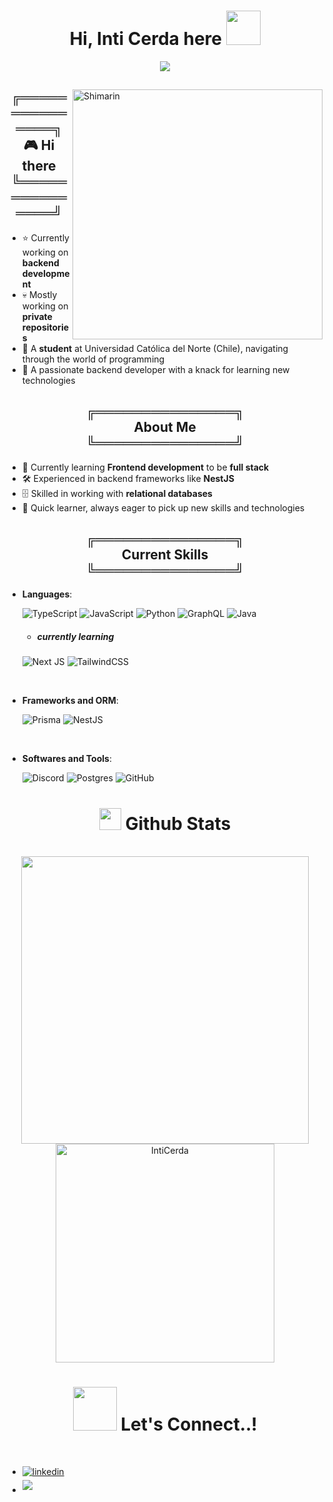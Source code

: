 
<h1 align="center"><b> Hi, Inti Cerda here </b><img src="https://media.tenor.com/5OLMdrjEUGcAAAAi/deku-hype-hype.gif" width="55"></h1>
<p align = center ><img src="https://wallpapercave.com/wp/wp9831615.jpg"> </p>

<div>

<img align="right" width="400" alt="Shimarin" src="https://w0.peakpx.com/wallpaper/941/799/HD-wallpaper-chainsaw-man-anime-chainsaw-chainsawman-manga.jpg"/>


<body>
    <h2 class="decorated-text" align="center">
        ╔═══════════════╗<br>
        🎮 Hi there<br>
        ╚═══════════════╝
    </h2>
</body>


- ⭐ Currently working on **backend development**
- 💀 Mostly working on **private repositories**
- 👾 A **student** at Universidad Católica del Norte (Chile), navigating through the world of programming
- 🚀 A passionate backend developer with a knack for learning new technologies

<body>
    <h2 class="decorated-text" align="center">
        ╔═══════════════╗<br>
           About Me<br>
        ╚═══════════════╝
    </h2>
</body>

- 🌱 Currently learning **Frontend development** to be **full stack**
- 🛠 Experienced in backend frameworks like **NestJS**
- 🗄️ Skilled in working with **relational databases**
- 🔄 Quick learner, always eager to pick up new skills and technologies

<body>
    <h2 class="decorated-text" align="center">
        ╔═══════════════╗<br>
        Current Skills<br>
        ╚═══════════════╝
    </h2>
</body>


- **Languages**:
    
  ![TypeScript](https://img.shields.io/badge/typescript-%23007ACC.svg?style=for-the-badge&logo=typescript&logoColor=white)
  ![JavaScript](https://img.shields.io/badge/javascript-%23323330.svg?style=for-the-badge&logo=javascript&logoColor=%23F7DF1E)
  ![Python](https://img.shields.io/badge/Python%20-%2314354C.svg?style=for-the-badge&logo=python&logoColor=white)
  ![GraphQL](https://img.shields.io/badge/-GraphQL-E10098?style=for-the-badge&logo=graphql&logoColor=white)
  ![Java](https://img.shields.io/badge/java-%23ED8B00.svg?style=for-the-badge&logo=openjdk&logoColor=white)
  
  
  - <h5> currently learning </h5>
   ![Next JS](https://img.shields.io/badge/Next-black?style=for-the-badge&logo=next.js&logoColor=white)
  ![TailwindCSS](https://img.shields.io/badge/tailwindcss-%2338B2AC.svg?style=for-the-badge&logo=tailwind-css&logoColor=white)
  
<br>   
    
- **Frameworks and ORM**:

  ![Prisma](https://img.shields.io/badge/Prisma-3982CE?style=for-the-badge&logo=Prisma&logoColor=white)
  ![NestJS](https://img.shields.io/badge/nestjs-%23E0234E.svg?style=for-the-badge&logo=nestjs&logoColor=white)
  
<br>

- **Softwares and Tools**:

  ![Discord](https://img.shields.io/badge/Discord-%235865F2.svg?style=for-the-badge&logo=discord&logoColor=white)
![Postgres](https://img.shields.io/badge/postgres-%23316192.svg?style=for-the-badge&logo=postgresql&logoColor=white)
![GitHub](https://img.shields.io/badge/github-%23121011.svg?style=for-the-badge&logo=github&logoColor=white)


## <h1 align="center"><img src="https://media.giphy.com/media/iY8CRBdQXODJSCERIr/giphy.gif" width="35"><b> Github Stats </b>
<br>

<div align="center">

<a href="https://github.com/IntiCerda/">
  <img src="https://github-readme-stats.vercel.app/api?username=IntiCerda&include_all_commits=true&count_private=true&show_icons=true&line_height=20&title_color=7A7ADB&icon_color=2234AE&text_color=D3D3D3&bg_color=0,000000,130F40" width="460"/>
  <img src="https://github-readme-stats.vercel.app/api/top-langs?username=IntiCerda&show_icons=true&locale=en&layout=compact&line_height=20&title_color=7A7ADB&icon_color=2234AE&text_color=D3D3D3&bg_color=0,000000,130F40" width="350"  alt="IntiCerda"/>
</a>
</div>


## <h1 align="center"><img src="https://media3.giphy.com/media/v1.Y2lkPTc5MGI3NjExaGJiZ3ZxZmtxdHE5eWhpdmM4MXlkc2ttd3VqaXE4N2ozNGFvMWQ5cCZlcD12MV9pbnRlcm5hbF9naWZfYnlfaWQmY3Q9cw/KVavw5OVSK7LmYyhVx/giphy.webp" width ="70"><b> Let's Connect..!</b>
<br>
<div align='left'>

<ul>

<li>
<a href="https://www.linkedin.com/in/inti-amaru-cerda-ramirez-704321321/" target="_blank">
<img src="https://img.shields.io/badge/linkedin:  Inti C.-%2300acee.svg?color=405DE6&style=for-the-badge&logo=linkedin&logoColor=white" alt=linkedin style="margin-bottom: 5px;"/>
</a>
</li>

<li>
<a href="mailto:inti.cerda@alumnos.ucn.cl" target="_blank">
<img src="https://img.shields.io/badge/gmail:  Inti C.-%23EA4335.svg?style=for-the-badge&logo=gmail&logoColor=white" t=mail style="margin-bottom: 5px;" />
</a>
</li>

 
</ul>
</div>
<br>
